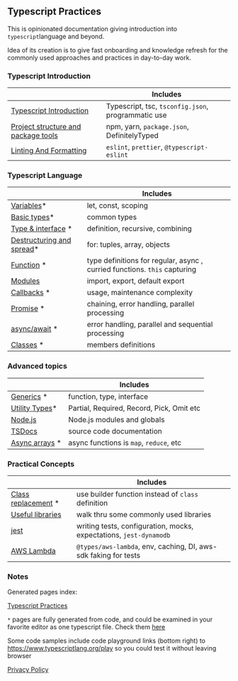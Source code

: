## Typescript Practices

This is opinionated documentation giving introduction into `typescript`language and beyond.

Idea of its creation is to give fast onboarding and knowledge refresh for the commonly used approaches and practices
in day-to-day work.

### Typescript Introduction

|                                                             | Includes                                           |
| ----------------------------------------------------------- | -------------------------------------------------- |
| [Typescript Introduction](./content/typescript.md)          | Typescript, tsc, `tsconfig.json`, programmatic use |
| [Project structure and package tools](./content/project.md) | npm, yarn, `package.json`, DefinitelyTyped         |
| [Linting And Formatting](./content/lint-format.md)          | `eslint`, `prettier`, `@typescript-eslint`         |

### Typescript Language

|                                                                            | Includes                                                                  |
| -------------------------------------------------------------------------- | ------------------------------------------------------------------------- |
| [Variables](./pages/language/variables.md)\*                               | let, const, scoping                                                       |
| [Basic types](./pages/language/basic-types.md)\*                           | common types                                                              |
| [Type & interface](./pages/language/type-interface.md) \*                  | definition, recursive, combining                                          |
| [Destructuring and spread](./pages/language/destructuring-and-spread.md)\* | for: tuples, array, objects                                               |
| [Function](./pages/language/function.md) \*                                | type definitions for regular, async , curried functions. `this` capturing |
| [Modules](./content/modules.md)                                            | import, export, default export                                            |
| [Callbacks](./pages/language/callbacks.md) \*                              | usage, maintenance complexity                                             |
| [Promise](./pages/language/promise.md) \*                                  | chaining, error handling, parallel processing                             |
| [async/await](./pages/language/async-await.md) \*                          | error handling, parallel and sequential processing                        |
| [Classes](./pages/language/classes.md) \*                                  | members definitions                                                       |

### Advanced topics

|                                                      | Includes                                  |
| ---------------------------------------------------- | ----------------------------------------- |
| [Generics](./pages/language/generics.md) \*          | function, type, interface                 |
| [Utility Types](./pages/language/utility-types.md)\* | Partial, Required, Record, Pick, Omit etc |
| [Node.js](./content/nodejs-lib.md)                   | Node.js modules and globals               |
| [TSDocs](./content/tsdocs.md)                        | source code documentation                 |
| [Async arrays](./pages/topics/array-async.md) \*     | async functions is `map`, `reduce`, etc   |

### Practical Concepts

|                                                           | Includes                                                           |
| --------------------------------------------------------- | ------------------------------------------------------------------ |
| [Class replacement](./pages/language/replace-class.md) \* | use builder function instead of `class` definition                 |
| [Useful libraries](./content/useful-libraries.md)         | walk thru some commonly used libraries                             |
| [jest](./content/jest.md)                                 | writing tests, configuration, mocks, expectations, `jest-dynamodb` |
| [AWS Lambda](./content/lambda.md)                         | `@types/aws-lambda`, env, caching, DI, aws-sdk faking for tests    |

### Notes

Generated pages index:

[Typescript Practices](./pages/index.md)

`*` pages are fully generated from code, and could be examined in your favorite editor as one typescript file. Check them [here](https://github.com/omakoleg/typescript-practices/tree/master/src/language)

Some code samples include code playground links (bottom right) to <https://www.typescriptlang.org/play> so you could
test it without leaving browser

[Privacy Policy](./privacy.md)

